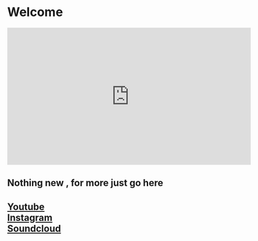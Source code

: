 
<script type="text/javascript">
      var yt=(
            ‘IxxvpEKCF7U’,
            ’e2H7bER9BXU’
            );
            var video=yt[Math.floor(Math.random()*yt.length)];
            
</script>

<h1>Welcome</h1>

<iframe width="560" height="315" src="https://www.youtube.com/embed/ <script>document.write(video);</script>" frameborder="0" allow="accelerometer; autoplay; encrypted-media; gyroscope; picture-in-picture" allowfullscreen></iframe>

<h2>Nothing new , for more just go here</h2>
<h2><a href="https://www.youtube.com/channel/UCR99hpq-MqEr7_w247T6UMA">Youtube</a><br /><a href="https://www.instagram.com/shoutn95/">Instagram</a><br />
<a href="https://soundcloud.com/shoutn95">Soundcloud</a><br /></h2>

